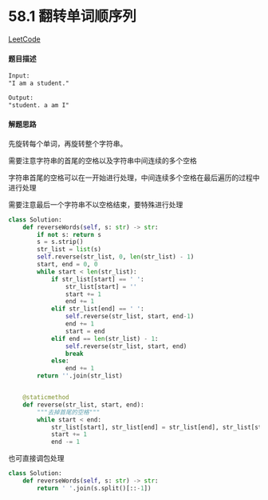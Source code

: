 # 58.1 翻转单词顺序列

[LeetCode](https://www.nowcoder.com/practice/3194a4f4cf814f63919d0790578d51f3?tpId=13&tqId=11197&tPage=1&rp=1&ru=/ta/coding-interviews&qru=/ta/coding-interviews/question-ranking)

#### 题目描述

```html
Input:
"I am a student."

Output:
"student. a am I"
```

#### 解题思路

先旋转每个单词，再旋转整个字符串。

需要注意字符串的首尾的空格以及字符串中间连续的多个空格

字符串首尾的空格可以在一开始进行处理，中间连续多个空格在最后遍历的过程中进行处理

需要注意最后一个字符串不以空格结束，要特殊进行处理

```python
class Solution:
    def reverseWords(self, s: str) -> str:
        if not s: return s
        s = s.strip()
        str_list = list(s)
        self.reverse(str_list, 0, len(str_list) - 1)
        start, end = 0, 0
        while start < len(str_list):
            if str_list[start] == ' ':
                str_list[start] = ''
                start += 1
                end += 1
            elif str_list[end] == ' ':
                self.reverse(str_list, start, end-1)
                end += 1
                start = end
            elif end == len(str_list) - 1:
                self.reverse(str_list, start, end)
                break
            else:
                end += 1
        return ''.join(str_list)


    @staticmethod
    def reverse(str_list, start, end):
        """去掉首尾的空格"""
        while start < end:
            str_list[start], str_list[end] = str_list[end], str_list[start]
            start += 1
            end -= 1
```

也可直接调包处理

```python
class Solution:
    def reverseWords(self, s: str) -> str:
        return ' '.join(s.split()[::-1])
```
